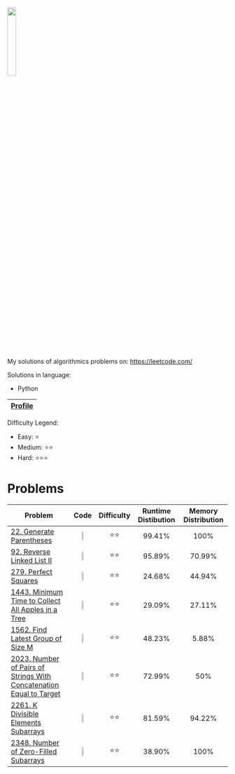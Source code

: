 # <img src="https://leetcode.com/static/webpack_bundles/images/logo-dark.e99485d9b.svg"  width="20%" height="20%"></img>
My solutions of algorithmics problems on: https://leetcode.com/

Solutions in language:
* Python

[Leetcode Profile]:https://leetcode.com/user2261gr/

| [Profile][Leetcode Profile]   |
|-------------------------------|

Difficulty Legend:
* Easy: ⭐
* Medium: ⭐⭐
* Hard: ⭐⭐⭐


# Problems

[22. Generate Parentheses]: https://leetcode.com/problems/generate-parentheses/
[92. Reverse Linked List II]: https://leetcode.com/problems/reverse-linked-list-ii/
[279. Perfect Squares]: https://leetcode.com/problems/perfect-squares/
[1443. Minimum Time to Collect All Apples in a Tree]: https://leetcode.com/problems/minimum-time-to-collect-all-apples-in-a-tree/
[1562. Find Latest Group of Size M]: https://leetcode.com/problems/find-latest-group-of-size-m/
[2023. Number of Pairs of Strings With Concatenation Equal to Target]: https://leetcode.com/problems/number-of-pairs-of-strings-with-concatenation-equal-to-target/
[2261. K Divisible Elements Subarrays]: https://leetcode.com/problems/k-divisible-elements-subarrays/
[2348. Number of Zero-Filled Subarrays]: https://leetcode.com/problems/number-of-zero-filled-subarrays/


| Problem |                                                                                                                                                                 Code                                                                                                                                                                  |     Difficulty      |   Runtime Distibution    | Memory Distribution |
|---------|:-------------------------------------------------------------------------------------------------------------------------------------------------------------------------------------------------------------------------------------------------------------------------------------------------------------------------------------:|:-------------------:|:------------------------:|:-------------------:|
|[22. Generate Parentheses]|                             <a href="https://github.com/bartlomiej-niemiec/leetcode-solutions/blob/main/Python/22.%20Generate%20Parentheses/generate_parentheses.py"><img src="https://upload.wikimedia.org/wikipedia/commons/c/c3/Python-logo-notext.svg"  width="30%" height="30%"></img></a>                              |     ⭐⭐   |     99.41%      |    100%    |
|[92. Reverse Linked List II]|                      <a href="https://github.com/bartlomiej-niemiec/leetcode-solutions/blob/main/Python/92.%20Reverse%20Linked%20List%20II/reverse_linkedlist_ii.py"><img src="https://upload.wikimedia.org/wikipedia/commons/c/c3/Python-logo-notext.svg"  width="30%" height="30%"></img></a>                      | ⭐⭐ |     95.89%      |   70.99%   |
|[279. Perfect Squares]|                                <a href="https://github.com/bartlomiej-niemiec/leetcode-solutions/blob/main/Python/279.%20Perfect%20Squares/numSquares.py"><img src="https://upload.wikimedia.org/wikipedia/commons/c/c3/Python-logo-notext.svg"  width="30%" height="30%"></img></a>                                 | ⭐⭐ |     24.68%      |   44.94%   |
|[1443. Minimum Time to Collect All Apples in a Tree]|           <a href="https://github.com/bartlomiej-niemiec/leetcode-solutions/blob/main/Python/1443.%20Minimum%20Time%20to%20Collect%20All%20Apples%20in%20a%20Tree/min_time.py"><img src="https://upload.wikimedia.org/wikipedia/commons/c/c3/Python-logo-notext.svg"  width="30%" height="30%"></img></a>            | ⭐⭐ |     29.09%      |   27.11%   |
|[1562. Find Latest Group of Size M]|                   <a href="https://github.com/bartlomiej-niemiec/leetcode-solutions/blob/main/Python/1562.%20Find%20Latest%20Group%20of%20Size%20M/find_latest_step.py"><img src="https://upload.wikimedia.org/wikipedia/commons/c/c3/Python-logo-notext.svg"  width="30%" height="30%"></img></a>                   | ⭐⭐ |     48.23%      |   5.88%    |
|[2023. Number of Pairs of Strings With Concatenation Equal to Target]| <a href="https://github.com/bartlomiej-niemiec/leetcode-solutions/blob/main/Python/2023.%20Number%20of%20Pairs%20of%20Strings%20With%20Concatenation%20Equal%20to%20Target/numOfPairs.py"><img src="https://upload.wikimedia.org/wikipedia/commons/c/c3/Python-logo-notext.svg"  width="30%" height="30%"></img></a> | ⭐⭐ | 72.99%  |    50%     |
|[2261. K Divisible Elements Subarrays]|            <a href="https://github.com/bartlomiej-niemiec/leetcode-solutions/blob/main/Python/2261.%20K%20Divisible%20Elements%20Subarrays/k_divisible_elements_subarrays.py"><img src="https://upload.wikimedia.org/wikipedia/commons/c/c3/Python-logo-notext.svg"  width="30%" height="30%"></img></a>             | ⭐⭐ | 81.59%  |   94.22%   |
|[2348. Number of Zero-Filled Subarrays]|                 <a href="https://github.com/bartlomiej-niemiec/leetcode-solutions/blob/main/Python/2348.%20Number%20of%20Zero-Filled%20Subarrays/zero_filled_subarays.py"><img src="https://upload.wikimedia.org/wikipedia/commons/c/c3/Python-logo-notext.svg"  width="30%" height="30%"></img></a>                 | ⭐⭐ | 38.90%  |        100%         |
